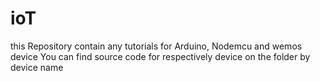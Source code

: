 # ioT
this Repository contain any tutorials for Arduino, Nodemcu and wemos device
You can find source code for respectively device on the folder by device name
